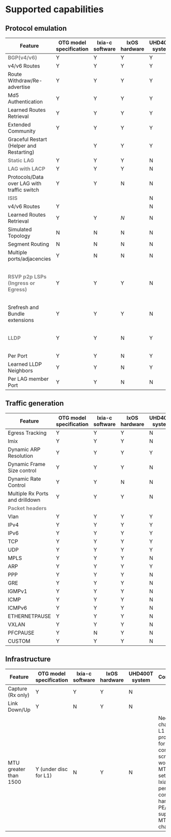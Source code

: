 # Supported capabilities

## Protocol emulation

| Feature  | OTG model specification | Ixia-c software | IxOS hardware | UHD400T system | Comments  |
|---|---|---|---|---|---|
| <span style="color: grey;">**BGP(v4/v6)**</span>  | Y  | Y  |  Y | Y  |   |
|  v4/v6  Routes   | Y  |  Y |  Y | Y  |   |
|  Route Withdraw/Re-advertise | Y  | Y  | Y  | Y  |   |
|  Md5 Authentication  |  Y  |  Y |  Y | Y  |  |
|  Learned Routes Retrieval | Y  | Y  | Y  |  Y |   |
|  Extended Community  |  Y |  Y | Y  | Y  |   |
|  Graceful Restart (Helper and Restarting) |   | Y  | Y  |  Y |   |
| <span style="color: grey;">**Static LAG**</span>   | Y  | Y  | Y  |  N |   |
| <span style="color: grey;">**LAG with LACP**</span>  | Y  | Y  | Y  |  N |   |
| Protocols/Data over LAG with traffic switch   | Y  |  Y |  N |  N |   |
| <span style="color: grey;">**ISIS**</span> |   |   |   |  N |   |
|  v4/v6 Routes  | Y  |   |   |  N |   |
|  Learned Routes Retrieval |  Y | Y  | _N_  | N  |   |
|  Simulated Topology | N |  N | N  | N  |    |
|  Segment Routing  | N  |  N | N  | N |   |
| Multiple ports/adjacencies  |  Y | N  | N  |  N |   |
| <span style="color: grey;">**RSVP p2p LSPs (Ingress or Egress)**</span>  | Y  |  Y | Y  |  N |  UHD work = MPLS Label insertion in traffic flows. |
|  Srefresh and Bundle extensions | Y  | Y  | Y  | N  |   |
|  <span style="color: grey;">**LLDP**</span> |  Y | Y  |  N |  Y | Should work on UHD as it is.  |
|   Per Port | Y  | Y  | N | Y  |   |
|  Learned LLDP Neighbors | Y  | Y  | N  |  Y |   |
| Per LAG member Port  | Y  |  Y |  N |  N |   |

## Traffic generation

| Feature  | OTG model specification | Ixia-c software | IxOS hardware | UHD400T system | Comments  |
|---|---|---|---|---|---|
|  Egress Tracking | Y  |  Y | Y  |  N |   |
| Imix  | Y  |  Y |  Y |  N |   |
| Dynamic ARP Resolution  | Y  | Y  | Y  |  Y |   |
|  Dynamic Frame Size control | Y  |  Y |  Y |  N |   |
| Dynamic Rate Control  | Y  |  Y |  N |  N |   |
|  Multiple Rx Ports and drilldown  | Y  | Y  |   Y|  N |   |
| <span style="color: grey;">**Packet headers**</span>  |   |   |   |   |   |
| Vlan  | Y  | Y  | Y  | Y  |   |
| IPv4  |  Y | Y  | Y  | Y  |   |
| IPv6  | Y  |  Y | Y  | Y  |   |
| TCP  |  Y |  Y | Y  | Y  |   |
| UDP  |  Y | Y  | Y  | Y  |   |
|  MPLS |  Y | Y  | Y  | N  |   |
|  ARP |  Y | Y  |  Y | Y  |   |
|  PPP |  Y |  Y |  Y | N  |   |
|   GRE| Y  | Y  | Y  |  N |   |
|IGMPv1   | Y  | Y  | Y  | N  |   |
|  ICMP | Y  | Y  |  Y |N   |   |
|  ICMPv6 |  Y | Y  | Y  | N  |   |
| ETHERNETPAUSE  | Y  | Y  |  Y |  N |   |
|  VXLAN | Y  |  Y |  Y | N  |   |
|  PFCPAUSE | Y  | N  |  Y |  N |   |
|  CUSTOM |  Y | Y  |  Y |  N |   |

## Infrastructure

| Feature  | OTG model specification | Ixia-c software | IxOS hardware | UHD400T system | Comments  |
|---|---|---|---|---|---|
|  Capture (Rx only) |  Y |  Y | Y  |  N |   |
|  Link Down/Up  | Y  |  N |  Y | N  |   |
|  MTU greater than 1500 | Y (under disc for L1)  |  N |  Y | N  | Need to change/fix L1 properties for common script to work with MTU setting. Ixia-c pending controller handling . PE/TE supports MTU changes.   |
